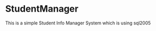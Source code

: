 
StudentManager
==============

This is a simple Student Info Manager System which is using sql2005

